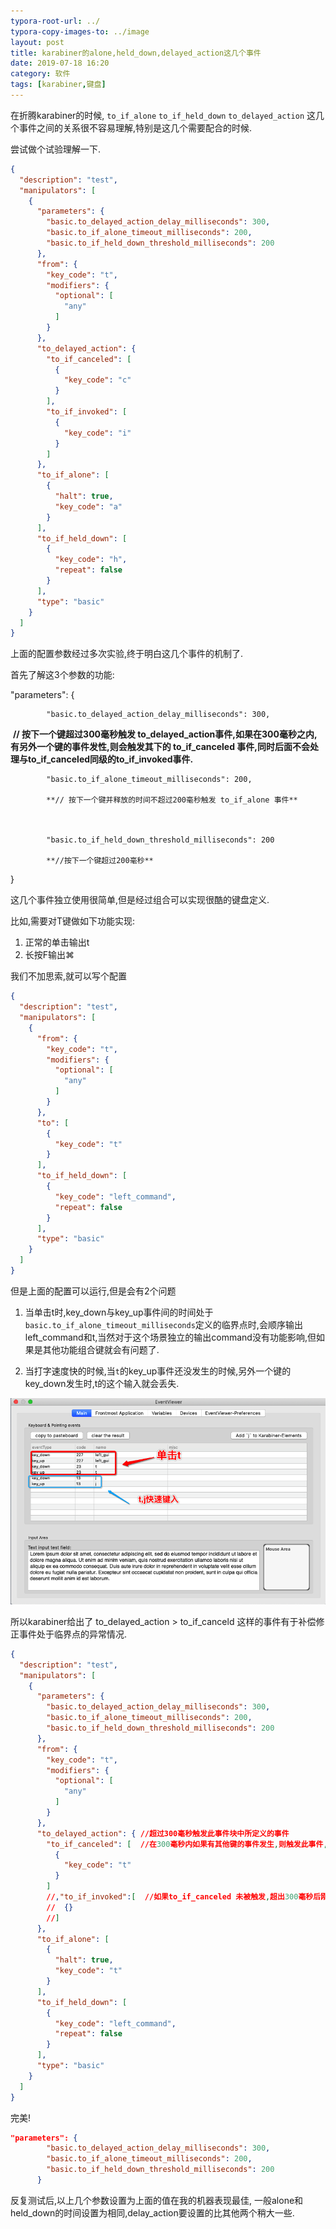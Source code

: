 ```yaml
---
typora-root-url: ../
typora-copy-images-to: ../image
layout: post
title: karabiner的alone,held_down,delayed_action这几个事件
date: 2019-07-18 16:20
category: 软件
tags: [karabiner,键盘]
---
```




在折腾karabiner的时候, `to_if_alone` `to_if_held_down` `to_delayed_action` 这几个事件之间的关系很不容易理解,特别是这几个需要配合的时候.

尝试做个试验理解一下.

```json
{
  "description": "test",
  "manipulators": [
    {
      "parameters": {
        "basic.to_delayed_action_delay_milliseconds": 300,
        "basic.to_if_alone_timeout_milliseconds": 200,
        "basic.to_if_held_down_threshold_milliseconds": 200
      },
      "from": {
        "key_code": "t",
        "modifiers": {
          "optional": [
            "any"
          ]
        }
      },
      "to_delayed_action": {
        "to_if_canceled": [
          {
            "key_code": "c"
          }
        ],
        "to_if_invoked": [
          {
            "key_code": "i"
          }
        ]
      },
      "to_if_alone": [
        {
          "halt": true,
          "key_code": "a"
        }
      ],
      "to_if_held_down": [
        {
          "key_code": "h",
          "repeat": false
        }
      ],
      "type": "basic"
    }
  ]
}
```

上面的配置参数经过多次实验,终于明白这几个事件的机制了.

首先了解这3个参数的功能:



"parameters": {

  			"basic.to_delayed_action_delay_milliseconds": 300,   

​        	   **// 按下一个键超过300毫秒触发 to_delayed_action事件,如果在300毫秒之内,有另外一个键的事件发性,则会触发其下的 to_if_canceled 事件,同时后面不会处理与to_if_canceled同级的to_if_invoked事件.**



  			"basic.to_if_alone_timeout_milliseconds": 200,    

  			**// 按下一个键并释放的时间不超过200毫秒触发 to_if_alone 事件**

  			

  			"basic.to_if_held_down_threshold_milliseconds": 200    

  			**//按下一个键超过200毫秒**         



}




这几个事件独立使用很简单,但是经过组合可以实现很酷的键盘定义.



比如,需要对T键做如下功能实现:

1. 正常的单击输出t
2. 长按F输出⌘

我们不加思索,就可以写个配置

```json
{
  "description": "test",
  "manipulators": [
    {
      "from": {
        "key_code": "t",
        "modifiers": {
          "optional": [
            "any"
          ]
        }
      },
      "to": [
        {
          "key_code": "t"
        }
      ],      
      "to_if_held_down": [
        {
          "key_code": "left_command",
          "repeat": false
        }
      ],
      "type": "basic"
    }
  ]
}
```



但是上面的配置可以运行,但是会有2个问题

1. 当单击t时,key_down与key_up事件间的时间处于`basic.to_if_alone_timeout_milliseconds`定义的临界点时,会顺序输出left_command和t,当然对于这个场景独立的输出command没有功能影响,但如果是其他功能组合键就会有问题了.

2. 当打字速度快的时候,当`t`的key_up事件还没发生的时候,另外一个键的key_down发生时,t的这个输入就会丢失.

![Snip20190718_2](/image/Snip20190718_2.png)



所以karabiner给出了 to_delayed_action > to_if_canceld 这样的事件有于补偿修正事件处于临界点的异常情况.



```json
{
  "description": "test",
  "manipulators": [
    {
      "parameters": {
        "basic.to_delayed_action_delay_milliseconds": 300,
        "basic.to_if_alone_timeout_milliseconds": 200,
        "basic.to_if_held_down_threshold_milliseconds": 200
      },
      "from": {
        "key_code": "t",
        "modifiers": {
          "optional": [
            "any"
          ]
        }
      },
      "to_delayed_action": { //超过300毫秒触发此事件块中所定义的事件
        "to_if_canceled": [  //在300毫秒内如果有其他键的事件发生,则触发此事件,此事件中的key_code定义为原始key,作为补偿修正,同时 to_if_invoked的事件不会再触发
          {
            "key_code": "t"
          }
        ]
        //,"to_if_invoked":[  //如果to_if_canceled 未被触发,超出300毫秒后刚触发此事件.
        //  {}
        //]
      },
      "to_if_alone": [
        {
          "halt": true,
          "key_code": "t"
        }
      ],
      "to_if_held_down": [
        {
          "key_code": "left_command",
          "repeat": false
        }
      ],
      "type": "basic"
    }
  ]
}
```



完美!

```json
"parameters": {
        "basic.to_delayed_action_delay_milliseconds": 300,
        "basic.to_if_alone_timeout_milliseconds": 200,
        "basic.to_if_held_down_threshold_milliseconds": 200
      }
```

反复测试后,以上几个参数设置为上面的值在我的机器表现最佳, 一般alone和held_down的时间设置为相同,delay_action要设置的比其他两个稍大一些.